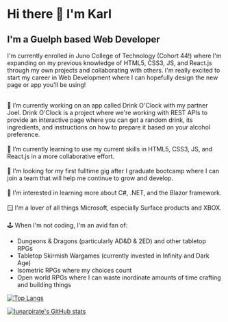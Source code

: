 ### <h1>Hi there 👋 I'm Karl</h1>

<h2>I'm a Guelph based Web Developer</h2>

I'm currently enrolled in Juno College of Technology (Cohort 44!) where I'm expanding on my previous knowledge of HTML5, CSS3, JS, and React.js through my own projects and collaborating with others. I'm really excited to start my career in Web Development where I can hopefully design the new page or app you'll be using!

<!--
**lunarpirate/lunarpirate** is a ✨ _special_ ✨ repository because its `README.md` (this file) appears on your GitHub profile.

Here are some ideas to get you started:

- 🔭 I’m currently working on ...
- 🌱 I’m currently learning ...
- 👯 I’m looking to collaborate on ...
- 🤔 I’m looking for help with ...
- 💬 Ask me about ...
- 📫 How to reach me: ...
- 😄 Pronouns: ...
- ⚡ Fun fact: ...
-->
<br/>
🔭 I’m currently working on an app called Drink O'Clock with my partner Joel. Drink O'Clock is a project where we're working with REST APIs to provide an interactive page where you can get a random drink, its ingredients, and instructions on how to prepare it based on your alcohol preference.
<br/><br/>
🌱 I’m currently learning to use my current skills in HTML5, CSS3, JS, and React.js in a more collaborative effort.
<br/><br/>
🌠 I'm looking for my first fulltime gig after I graduate bootcamp where I can join a team that will help me continue to grow and develop.
<br/><br/>
🤔 I'm interested in learning more about C#, .NET, and the Blazor framework.
<br/><br/>
🪟 I'm a lover of all things Microsoft, especially Surface products and XBOX.
<br/><br/>
🕹️ When I'm not coding, I'm an avid fan of:
<ul>
<li>Dungeons & Dragons (particularly AD&D & 2ED) and other tabletop RPGs</li>
<li>Tabletop Skirmish Wargames (currently invested in Infinity and Dark Age)</li>
<li>Isometric RPGs where my choices count</li>
<li>Open world RPGs where I can waste inordinate amounts of time crafting and building things</li>
</ul>

[![Top Langs](https://github-readme-stats.vercel.app/api/top-langs/?username=lunarpirate&show_icons=true&theme=radical)](https://github.com/lunarpirate/github-readme-stats)

[![lunarpirate's GitHub stats](https://github-readme-stats.vercel.app/api?username=lunarpirate&show_icons=true&theme=radical)](https://github.com/lunarpirate/github-readme-stats)
